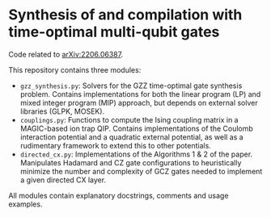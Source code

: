 # Synthesis of and compilation with time-optimal multi-qubit gates

Code related to [arXiv:2206.06387](https://arxiv.org/abs/2206.06387).

This repository contains three modules:
- `gzz_synthesis.py`: Solvers for the GZZ time-optimal gate synthesis problem.
  Contains implementations for both the linear program (LP) and mixed integer program (MIP) approach,
  but depends on external solver libraries (GLPK, MOSEK).
- `couplings.py`: Functions to compute the Ising coupling matrix in a MAGIC-based ion trap QIP.
  Contains implementations of the Coulomb interaction potential and a quadratic external potential,
  as well as a rudimentary framework to extend this to other potentials.
- `directed_cx.py`: Implementations of the Algorithms 1 & 2 of the paper.
  Manipulates Hadamard and CZ gate configurations to heuristically minimize the number and complexity of GCZ gates
  needed to implement a given directed CX layer.

All modules contain explanatory docstrings, comments and usage examples.
